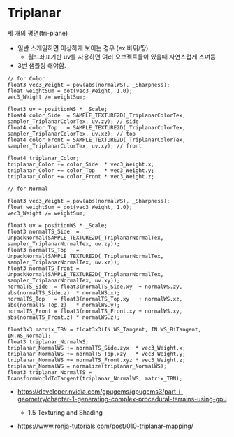 # Triplanar

세 개의 평면(tri-plane)

- 일반 스케일하면 이상하게 보이는 경우 (ex 바위/땅)
  - 월드좌표기반 uv를 사용하면 여러 오브젝트들이 있을때 자연스럽게 스며듬
- 3번 샘플링 해야함.

``` hlsl
// for Color
float3 vec3_Weight = pow(abs(normalWS), _Sharpness);
float weightSum = dot(vec3_Weight, 1.0);
vec3_Weight /= weightSum;

float3 uv = positionWS * _Scale;
float4 color_Side  = SAMPLE_TEXTURE2D(_TriplanarColorTex, sampler_TriplanarColorTex, uv.zy); // side
float4 color_Top   = SAMPLE_TEXTURE2D(_TriplanarColorTex, sampler_TriplanarColorTex, uv.xz); // top
float4 color_Front = SAMPLE_TEXTURE2D(_TriplanarColorTex, sampler_TriplanarColorTex, uv.xy); // front

float4 triplanar_Color;
triplanar_Color += color_Side  * vec3_Weight.x;
triplanar_Color += color_Top   * vec3_Weight.y;
triplanar_Color += color_Front * vec3_Weight.z;
```

``` hlsl
// for Normal

float3 vec3_Weight = pow(abs(normalWS), _Sharpness);
float weightSum = dot(vec3_Weight, 1.0);
vec3_Weight /= weightSum;

float3 uv = positionWS * _Scale;
float3 normalTS_Side  = UnpackNormal(SAMPLE_TEXTURE2D(_TriplanarNormalTex, sampler_TriplanarNormalTex, uv.zy));
float3 normalTS_Top   = UnpackNormal(SAMPLE_TEXTURE2D(_TriplanarNormalTex, sampler_TriplanarNormalTex, uv.xz));
float3 normalTS_Front = UnpackNormal(SAMPLE_TEXTURE2D(_TriplanarNormalTex, sampler_TriplanarNormalTex, uv.xy));
normalTS_Side  = float3(normalTS_Side.xy  + normalWS.zy, abs(normalTS_Side.z)  * normalWS.x);
normalTS_Top   = float3(normalTS_Top.xy   + normalWS.xz, abs(normalTS_Top.z)   * normalWS.y);
normalTS_Front = float3(normalTS_Front.xy + normalWS.xy, abs(normalTS_Front.z) * normalWS.z);

float3x3 matrix_TBN = float3x3(IN.WS_Tangent, IN.WS_BiTangent, IN.WS_Normal);
float3 triplanar_NormalWS;
triplanar_NormalWS += normalTS_Side.zyx  * vec3_Weight.x;
triplanar_NormalWS += normalTS_Top.xzy   * vec3_Weight.y;
triplanar_NormalWS += normalTS_Front.xyz * vec3_Weight.z;
triplanar_NormalWS = normalize(triplanar_NormalWS);
float3 triplanar_NormalTS = TransformWorldToTangent(triplanar_NormalWS, matrix_TBN);
```


- https://developer.nvidia.com/gpugems/gpugems3/part-i-geometry/chapter-1-generating-complex-procedural-terrains-using-gpu
  - 1.5 Texturing and Shading


- https://www.ronja-tutorials.com/post/010-triplanar-mapping/